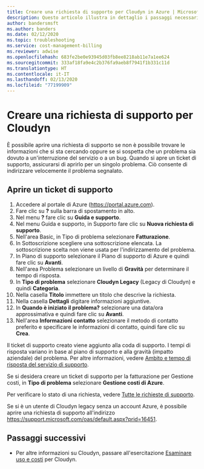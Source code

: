```yaml
---
title: Creare una richiesta di supporto per Cloudyn in Azure | Microsoft Docs
description: Questo articolo illustra in dettaglio i passaggi necessari per creare una richiesta di supporto per Cloudyn.
author: bandersmsft
ms.author: banders
ms.date: 02/12/2020
ms.topic: troubleshooting
ms.service: cost-management-billing
ms.reviewer: adwise
ms.openlocfilehash: 683fe2be0e93945d03fb8ee8218ab11e7a1ee624
ms.sourcegitcommit: 333af18fa9e4c2b376fa9aeb8f7941f1b331c11d
ms.translationtype: HT
ms.contentlocale: it-IT
ms.lasthandoff: 02/13/2020
ms.locfileid: "77199909"
---
```

# <a name="create-a-support-request-for-cloudyn"></a>Creare una richiesta di supporto per Cloudyn

È possibile aprire una richiesta di supporto se non è possibile trovare le informazioni che si sta cercando oppure se si sospetta che un problema sia dovuto a un'interruzione del servizio o a un bug. Quando si apre un ticket di supporto, assicurarsi di aprirlo per un singolo problema. Ciò consente di indirizzare velocemente il problema segnalato.

## <a name="open-a-support-ticket"></a>Aprire un ticket di supporto

1. Accedere al portale di Azure (https://portal.azure.com).
2. Fare clic su **?** sulla barra di spostamento in alto.
3. Nel menu **?** fare clic su **Guida e supporto**.
4. Nel menu Guida e supporto, in Supporto fare clic su **Nuova richiesta di supporto**.
5. Nell'area Basic, in Tipo di problema selezionare **Fatturazione**.
6. In Sottoscrizione scegliere una sottoscrizione elencata. La sottoscrizione scelta non viene usata per l'indirizzamento del problema.
7. In Piano di supporto selezionare il Piano di supporto di Azure e quindi fare clic su **Avanti**.  
8. Nell'area Problema selezionare un livello di **Gravità** per determinare il tempo di risposta.
9. In **Tipo di problema** selezionare **Cloudyn Legacy** (Legacy di Cloudyn) e quindi **Categoria**.
10. Nella casella **Titolo** immettere un titolo che descrive la richiesta.
11. Nella casella **Dettagli** digitare informazioni aggiuntive.
12. In **Quando è iniziato il problema?** selezionare una data/ora approssimativa e quindi fare clic su **Avanti**.  
14. Nell'area **Informazioni contatto** selezionare il metodo di contatto preferito e specificare le informazioni di contatto, quindi fare clic su **Crea**.  

Il ticket di supporto creato viene aggiunto alla coda di supporto. I tempi di risposta variano in base al piano di supporto e alla gravità (impatto aziendale) del problema. Per altre informazioni, vedere [Ambito e tempo di risposta del servizio di supporto](https://azure.microsoft.com/support/plans/response/).

Se si desidera creare un ticket di supporto per la fatturazione per Gestione costi, in **Tipo di problema** selezionare **Gestione costi di Azure**.

Per verificare lo stato di una richiesta, vedere [Tutte le richieste di supporto](../../azure-portal/supportability/how-to-create-azure-support-request.md#all-support-requests).

Se si è un utente di Cloudyn legacy senza un account Azure, è possibile aprire una richiesta di supporto all'indirizzo https://support.microsoft.com/oas/default.aspx?prid=16451.


## <a name="next-steps"></a>Passaggi successivi

- Per altre informazioni su Cloudyn, passare all'esercitazione [Esaminare uso e costi](../cloudyn/tutorial-review-usage.md) per Cloudyn.
